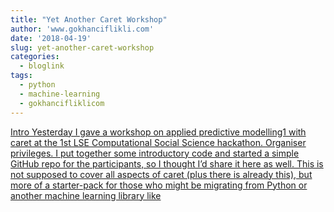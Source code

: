 ```yaml
---
title: "Yet Another Caret Workshop"
author: 'www.gokhanciflikli.com'
date: '2018-04-19'
slug: yet-another-caret-workshop
categories:
  - bloglink
tags:
  - python
  - machine-learning
  - gokhancifliklicom
---
```


[Intro Yesterday I gave a workshop on applied predictive modelling1 with caret at the 1st LSE Computational Social Science hackathon. Organiser privileges. I put together some introductory code and started a simple GitHub repo for the participants, so I thought I’d share it here as well. This is not supposed to cover all aspects of caret (plus there is already this), but more of a starter-pack for those who might be migrating from Python or another machine learning library like<i class="fas fa-external-link-alt"></i>](https://www.gokhan.io/post/caret-workshop/)

